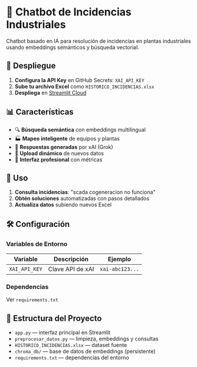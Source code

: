 # 🤖 Chatbot de Incidencias Industriales

Chatbot basado en IA para resolución de incidencias en plantas industriales usando embeddings semánticos y búsqueda vectorial.

## 🚀 Despliegue

1. **Configura la API Key** en GitHub Secrets: `XAI_API_KEY`
2. **Sube tu archivo Excel** como `HISTORICO_INCIDENCIAS.xlsx`
3. **Despliega** en [Streamlit Cloud](https://share.streamlit.io)

## 📊 Características

- 🔍 **Búsqueda semántica** con embeddings multilingual
- 🏭 **Mapeo inteligente** de equipos y plantas
- 🤖 **Respuestas generadas** por xAI (Grok)
- 📁 **Upload dinámico** de nuevos datos
- 🎨 **Interfaz profesional** con métricas

## 🔧 Uso

1. **Consulta incidencias**: "scada cogeneracion no funciona"
2. **Obtén soluciones** automatizadas con pasos detallados
3. **Actualiza datos** subiendo nuevos Excel

## 🛠️ Configuración

### Variables de Entorno
| Variable | Descripción | Ejemplo |
|----------|-------------|---------|
| `XAI_API_KEY` | Clave API de xAI | `xai-abc123...` |

### Dependencias
Ver `requirements.txt`

## 📁 Estructura del Proyecto

- `app.py` — interfaz principal en Streamlit  
- `preprocesar_datos.py` — limpieza, embeddings y consultas  
- `HISTORICO_INCIDENCIAS.xlsx` — dataset fuente  
- `chroma_db/` — base de datos de embeddings (persistente)  
- `requirements.txt` — dependencias del entorno

